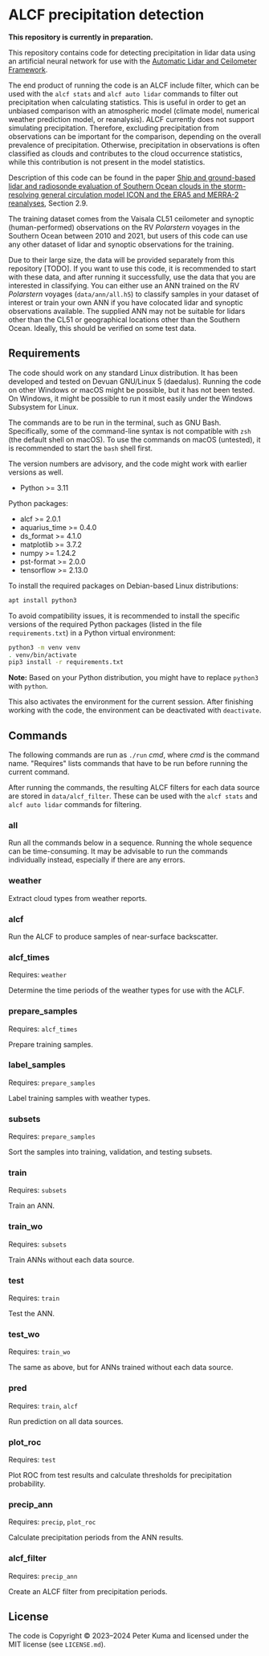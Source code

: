 # ALCF precipitation detection

**This repository is currently in preparation.**

This repository contains code for detecting precipitation in lidar data using
an artificial neural network for use with the [Automatic Lidar and Ceilometer
Framework](https://alcf.peterkuma.net).

The end product of running the code is an ALCF include filter, which can be
used with the `alcf stats` and `alcf auto lidar` commands to filter out
precipitation when calculating statistics. This is useful in order to get an
unbiased comparison with an atmospheric model (climate model, numerical weather
prediction model, or reanalysis). ALCF currently does not support simulating
precipitation. Therefore, excluding precipitation from observations can be
important for the comparison, depending on the overall prevalence of
precipitation. Otherwise, precipitation in observations is often classified as
clouds and contributes to the cloud occurrence statistics, while this
contribution is not present in the model statistics.

Description of this code can be found in the paper [Ship and ground-based lidar
and radiosonde evaluation of Southern Ocean clouds in the storm-resolving
general circulation model ICON and the ERA5 and MERRA-2
reanalyses](https://doi.org/10.5281/zenodo.14071808), Section 2.9.

The training dataset comes from the Vaisala CL51 ceilometer and synoptic
(human-performed) observations on the RV *Polarstern* voyages in the Southern
Ocean between 2010 and 2021, but users of this code can use any other dataset
of lidar and synoptic observations for the training.

Due to their large size, the data will be provided separately from this
repository [TODO]. If you want to use this code, it is recommended to start
with these data, and after running it successfully, use the data that you are
interested in classifying. You can either use an ANN trained on the RV
*Polarstern* voyages (`data/ann/all.h5`) to classify samples in your dataset of
interest or train your own ANN if you have colocated lidar and synoptic
observations available.  The supplied ANN may not be suitable for lidars other
than the CL51 or geographical locations other than the Southern Ocean. Ideally,
this should be verified on some test data.

## Requirements

The code should work on any standard Linux distribution. It has been developed
and tested on Devuan GNU/Linux 5 (daedalus). Running the code on other Windows
or macOS might be possible, but it has not been tested. On Windows, it might be
possible to run it most easily under the Windows Subsystem for Linux.

The commands are to be run in the terminal, such as GNU Bash. Specifically,
some of the command-line syntax is not compatible with `zsh` (the default shell
on macOS). To use the commands on macOS (untested), it is recommended to start
the `bash` shell first.

The version numbers are advisory, and the code might work with earlier versions
as well.

- Python >= 3.11

Python packages:

- alcf >= 2.0.1
- aquarius_time >= 0.4.0
- ds_format >= 4.1.0
- matplotlib >= 3.7.2
- numpy >= 1.24.2
- pst-format >= 2.0.0
- tensorflow >= 2.13.0

To install the required packages on Debian-based Linux distributions:

```sh
apt install python3
```

To avoid compatibility issues, it is recommended to install the specific
versions of the required Python packages (listed in the file
`requirements.txt`) in a Python virtual environment:

```sh
python3 -m venv venv
. venv/bin/activate
pip3 install -r requirements.txt
```

**Note:** Based on your Python distribution, you might have to replace
`python3` with `python`.

This also activates the environment for the current session. After finishing
working with the code, the environment can be deactivated with `deactivate`.

## Commands

The following commands are run as `./run` *cmd*, where *cmd* is the command
name. "Requires" lists commands that have to be run before running the current
command.

After running the commands, the resulting ALCF filters for each data source
are stored in `data/alcf_filter`. These can be used with the `alcf stats`
and `alcf auto lidar` commands for filtering.

### all

Run all the commands below in a sequence. Running the whole sequence can be
time-consuming. It may be advisable to run the commands individually instead,
especially if there are any errors.

### weather

Extract cloud types from weather reports.

### alcf

Run the ALCF to produce samples of near-surface backscatter.

### alcf_times

Requires: `weather`

Determine the time periods of the weather types for use with the ACLF.

### prepare_samples

Requires: `alcf_times`

Prepare training samples.

### label_samples

Requires: `prepare_samples`

Label training samples with weather types.

### subsets

Requires: `prepare_samples`

Sort the samples into training, validation, and testing subsets.

### train

Requires: `subsets`

Train an ANN.

### train_wo

Requires: `subsets`

Train ANNs without each data source.

### test

Requires: `train`

Test the ANN.

### test_wo

Requires: `train_wo`

The same as above, but for ANNs trained without each data source.

### pred

Requires: `train`, `alcf`

Run prediction on all data sources.

### plot_roc

Requires: `test`

Plot ROC from test results and calculate thresholds for precipitation
probability.

### precip_ann

Requires: `precip`, `plot_roc`

Calculate precipitation periods from the ANN results.

### alcf_filter

Requires: `precip_ann`

Create an ALCF filter from precipitation periods.

## License

The code is Copyright © 2023–2024 Peter Kuma and licensed under the MIT license
(see `LICENSE.md`).
